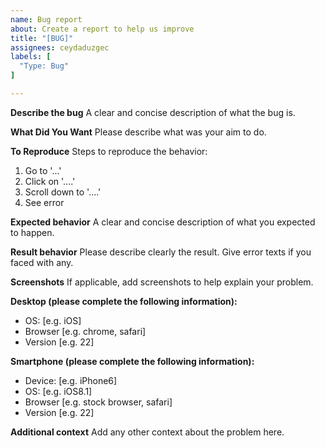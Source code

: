 ```yaml
---
name: Bug report
about: Create a report to help us improve
title: "[BUG]"
assignees: ceydaduzgec
labels: [
  "Type: Bug"
]

---
```


**Describe the bug**
A clear and concise description of what the bug is.

**What Did You Want**
Please describe what was your aim to do.

**To Reproduce**
Steps to reproduce the behavior:
1. Go to '...'
2. Click on '....'
3. Scroll down to '....'
4. See error

**Expected behavior**
A clear and concise description of what you expected to happen.

**Result behavior**
Please describe clearly the result. Give error texts if you faced with any.

**Screenshots**
If applicable, add screenshots to help explain your problem.

**Desktop (please complete the following information):**
 - OS: [e.g. iOS]
 - Browser [e.g. chrome, safari]
 - Version [e.g. 22]

**Smartphone (please complete the following information):**
 - Device: [e.g. iPhone6]
 - OS: [e.g. iOS8.1]
 - Browser [e.g. stock browser, safari]
 - Version [e.g. 22]

**Additional context**
Add any other context about the problem here.